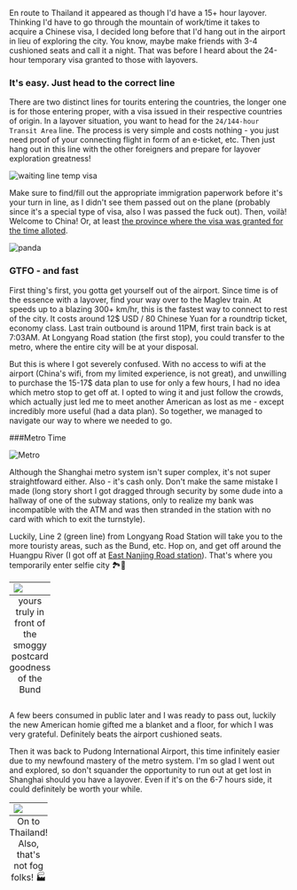 En route to Thailand it appeared as though I'd have a 15+ hour layover. Thinking I'd have to go through the mountain of work/time it takes to acquire a Chinese visa, I decided long before that I'd hang out in the airport in lieu of exploring the city. You know, maybe make friends with 3-4 cushioned seats and call it a night. That was before I heard about the 24-hour temporary visa granted to those with layovers.

### It's easy. Just head to the correct line

There are two distinct lines for tourits entering the countries, the longer one is for those entering proper, with a visa issued in their respective countries of origin. In a layover situation, you want to head for the `24/144-hour Transit Area` line. The process is very simple and costs nothing - you just need proof of your connecting flight in form of an e-ticket, etc. Then just hang out in this line with the other foreigners and prepare for layover exploration greatness!

![waiting line temp visa](//images.ctfassets.net/5jaodpyml6ob/4iMMHKYJUAgQiImwmW0Q0w/8c23121ed178bbc08c71c28958cf2507/waiting_line_temp_visa.JPG)

Make sure to find/fill out the appropriate immigration paperwork before it's your turn in line, as I didn't see them passed out on the plane (probably since it's a special type of visa, also I was passed the fuck out). Then, voilà! Welcome to China! Or, at least [the province where the visa was granted for the time alloted](https://www.travelchinaguide.com/embassy/visa/free-72hour/). 

![panda](./assets/shanghai/panda_airport.jpg)

### GTFO - and fast

First thing's first, you gotta get yourself out of the airport. Since time is of the essence with a layover, find your way over to the Maglev train. At speeds up to a blazing 300+ km/hr, this is the fastest way to connect to rest of the city. It costs around 12$ USD / 80 Chinese Yuan for a roundtrip ticket, economy class. Last train outbound is around 11PM, first train back is at 7:03AM. At Longyang Road station (the first stop), you could transfer to the metro, where the entire city will be at your disposal.

But this is where I got severely confused. With no access to wifi at the airport (China's wifi, from my limited experience, is not great), and unwilling to purchase the 15-17$ data plan to use for only a few hours, I had no idea which metro stop to get off at. I opted to wing it and just follow the crowds, which actually just led me to meet another American as lost as me - except incredibly more useful (had a data plan). So together, we managed to navigate our way to where we needed to go.

###Metro Time

![Metro](http://www.shmetro.com/zbdt/overall/english_large.jpg)


Although the Shanghai metro system isn't super complex, it's not super straightfoward either. Also - it's cash only. Don't make the same mistake I made (long story short I got dragged through security by some dude into a hallway of one of the subway stations, only to realize my bank was incompatible with the ATM and was then stranded in the station with no card with which to exit the turnstyle).

Luckily, Line 2 (green line) from Longyang Road Station will take you to the more touristy areas, such as the Bund, etc. Hop on, and get off around the Huangpu River (I got off at [East Nanjing Road station](https://www.google.com/maps/place/Nanjing+East+Road/@31.2362391,121.4798874,15.36z/data=!4m5!3m4!1s0x35b2705a3ad72793:0xdd8bb03b6df16d50!8m2!3d31.238101!4d121.484628)). That's where you temporarily enter selfie city 🏞🎇

<table class="image">
<caption align="bottom"> yours truly in front of the smoggy postcard goodness of the Bund</caption>
<tr><td><img src="./assets/shanghai/aylan_bund_shanghai.jpg"></td></tr>
</table>

A few beers consumed in public later and I was ready to pass out, luckily the new American homie gifted me a blanket and a floor, for which I was very grateful. Definitely beats the airport cushioned seats. 

Then it was back to Pudong International Airport, this time infinitely easier due to my newfound mastery of the metro system. I'm so glad I went out and explored, so don't squander the opportunity to run out at get lost in Shanghai should you have a layover. Even if it's on the 6-7 hours side, it could definitely be worth your while. 



<table class="image">
<caption align="bottom"> On to Thailand! Also, that's not fog folks! 🏭</caption>
<tr><td><img src="/Users/aylan/Documents/intlposts/assets/shanghai/IMG_0051.JPG"></td></tr>
</table>

